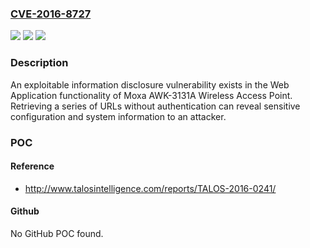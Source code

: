 ### [CVE-2016-8727](https://cve.mitre.org/cgi-bin/cvename.cgi?name=CVE-2016-8727)
![](https://img.shields.io/static/v1?label=Product&message=AWK-3131A%20Series%20Industrial%20IEEE%20802.11a%2Fb%2Fg%2Fn%20wireless%20AP%2Fbridge%2Fclient&color=blue)
![](https://img.shields.io/static/v1?label=Version&message=n%2Fa&color=blue)
![](https://img.shields.io/static/v1?label=Vulnerability&message=URL%20authentication&color=brighgreen)

### Description

An exploitable information disclosure vulnerability exists in the Web Application functionality of Moxa AWK-3131A Wireless Access Point. Retrieving a series of URLs without authentication can reveal sensitive configuration and system information to an attacker.

### POC

#### Reference
- http://www.talosintelligence.com/reports/TALOS-2016-0241/

#### Github
No GitHub POC found.

